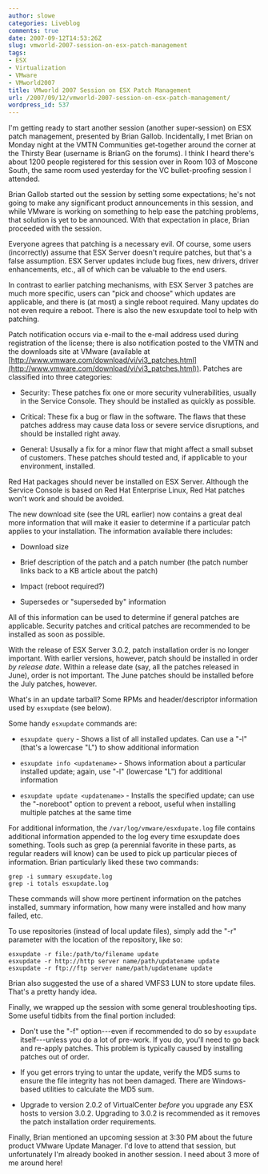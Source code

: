 ```yaml
---
author: slowe
categories: Liveblog
comments: true
date: 2007-09-12T14:53:26Z
slug: vmworld-2007-session-on-esx-patch-management
tags:
- ESX
- Virtualization
- VMware
- VMworld2007
title: VMworld 2007 Session on ESX Patch Management
url: /2007/09/12/vmworld-2007-session-on-esx-patch-management/
wordpress_id: 537
---
```


I'm getting ready to start another session (another super-session) on ESX patch management, presented by Brian Gallob. Incidentally, I met Brian on Monday night at the VMTN Communities get-together around the corner at the Thirsty Bear (username is BrianG on the forums). I think I heard there's about 1200 people registered for this session over in Room 103 of Moscone South, the same room used yesterday for the VC bullet-proofing session I attended.

Brian Gallob started out the session by setting some expectations; he's not going to make any significant product announcements in this session, and while VMware is working on something to help ease the patching problems, that solution is yet to be announced. With that expectation in place, Brian proceeded with the session.

Everyone agrees that patching is a necessary evil. Of course, some users (incorrectly) assume that ESX Server doesn't require patches, but that's a false assumption. ESX Server updates include bug fixes, new drivers, driver enhancements, etc., all of which can be valuable to the end users.

In contrast to earlier patching mechanisms, with ESX Server 3 patches are much more specific, users can "pick and choose" which updates are applicable, and there is (at most) a single reboot required. Many updates do not even require a reboot. There is also the new esxupdate tool to help with patching.

Patch notification occurs via e-mail to the e-mail address used during registration of the license; there is also notification posted to the VMTN and the downloads site at VMware (available at [http://www.vmware.com/download/vi/vi3_patches.html](http://www.vmware.com/download/vi/vi3_patches.html)). Patches are classified into three categories:

* Security: These patches fix one or more security vulnerabilities, usually in the Service Console. They should be installed as quickly as possible.

* Critical: These fix a bug or flaw in the software. The flaws that these patches address may cause data loss or severe service disruptions, and should be installed right away.

* General: Ususally a fix for a minor flaw that might affect a small subset of customers. These patches should tested and, if applicable to your environment, installed.

Red Hat packages should never be installed on ESX Server. Although the Service Console is based on Red Hat Enterprise Linux, Red Hat patches won't work and should be avoided.

The new download site (see the URL earlier) now contains a great deal more information that will make it easier to determine if a particular patch applies to your installation. The information available there includes:

* Download size

* Brief description of the patch and a patch number (the patch number links back to a KB article about the patch)

* Impact (reboot required?)

* Supersedes or "superseded by" information

All of this information can be used to determine if general patches are applicable. Security patches and critical patches are recommended to be installed as soon as possible.

With the release of ESX Server 3.0.2, patch installation order is no longer important. With earlier versions, however, patch should be installed in order _by release date_. Within a release date (say, all the patches released in June), order is not important. The June patches should be installed before the July patches, however.

What's in an update tarball? Some RPMs and header/descriptor information used by `esxupdate` (see below).

Some handy `esxupdate` commands are:

* `esxupdate query` - Shows a list of all installed updates. Can use a "-l" (that's a lowercase "L") to show additional information

* `esxupdate info <updatename>` - Shows information about a particular installed update; again, use "-l" (lowercase "L") for additional information

* `esxupdate update <updatename>` - Installs the specified update; can use the "-noreboot" option to prevent a reboot, useful when installing multiple patches at the same time

For additional information, the `/var/log/vmware/esxdupate.log` file contains additional information appended to the log every time esxupdate does something. Tools such as grep (a perennial favorite in these parts, as regular readers will know) can be used to pick up particular pieces of information. Brian particularly liked these two commands:

```shell
grep -i summary esxupdate.log  
grep -i totals esxupdate.log
```

These commands will show more pertinent information on the patches installed, summary information, how many were installed and how many failed, etc.

To use repositories (instead of local update files), simply add the "-r" parameter with the location of the repository, like so:

```shell
esxupdate -r file:/path/to/filename update  
esxupdate -r http://http server name/path/updatename update  
esxupdate -r ftp://ftp server name/path/updatename update
```

Brian also suggested the use of a shared VMFS3 LUN to store update files. That's a pretty handy idea.

Finally, we wrapped up the session with some general troubleshooting tips. Some useful tidbits from the final portion included:

* Don't use the "-f" option---even if recommended to do so by `esxupdate` itself---unless you do a lot of pre-work. If you do, you'll need to go back and re-apply patches. This problem is typically caused by installing patches out of order.

* If you get errors trying to untar the update, verify the MD5 sums to ensure the file integrity has not been damaged. There are Windows-based utilities to calculate the MD5 sum.

* Upgrade to version 2.0.2 of VirtualCenter _before_ you upgrade any ESX hosts to version 3.0.2. Upgrading to 3.0.2 is recommended as it removes the patch installation order requirements.

Finally, Brian mentioned an upcoming session at 3:30 PM about the future product VMware Update Manager. I'd love to attend that session, but unfortunately I'm already booked in another session. I need about 3 more of me around here!
